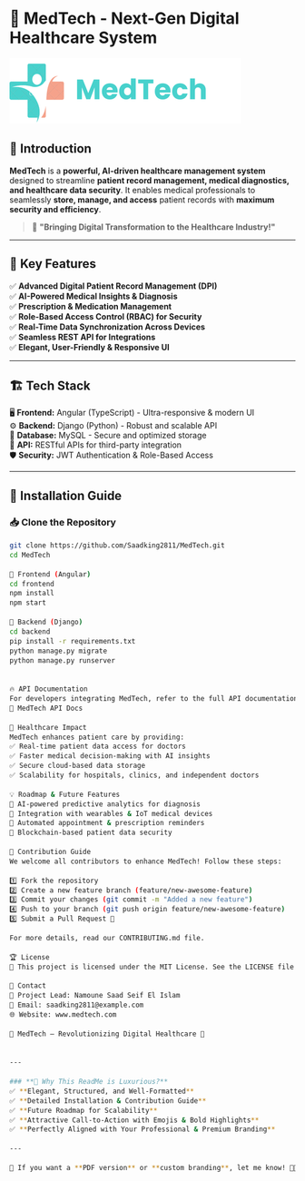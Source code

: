 # 🏥 MedTech - Next-Gen Digital Healthcare System

![MedTech Banner](Med.png)

## 🌟 Introduction  

**MedTech** is a **powerful, AI-driven healthcare management system** designed to streamline **patient record management, medical diagnostics, and healthcare data security**. It enables medical professionals to seamlessly **store, manage, and access** patient records with **maximum security and efficiency**.  

> 🚀 **"Bringing Digital Transformation to the Healthcare Industry!"**  

---

## 🎯 Key Features  

✅ **Advanced Digital Patient Record Management (DPI)**  
✅ **AI-Powered Medical Insights & Diagnosis**  
✅ **Prescription & Medication Management**  
✅ **Role-Based Access Control (RBAC) for Security**  
✅ **Real-Time Data Synchronization Across Devices**  
✅ **Seamless REST API for Integrations**  
✅ **Elegant, User-Friendly & Responsive UI**  

---

## 🏗️ Tech Stack  

🖥️ **Frontend:** Angular (TypeScript) - Ultra-responsive & modern UI  
⚙️ **Backend:** Django (Python) - Robust and scalable API  
💾 **Database:** MySQL - Secure and optimized storage  
🔗 **API:** RESTful APIs for third-party integration  
🛡️ **Security:** JWT Authentication & Role-Based Access  

---

## 🚀 Installation Guide  

### 📥 Clone the Repository  
```bash
git clone https://github.com/Saadking2811/MedTech.git
cd MedTech

🔹 Frontend (Angular)
cd frontend
npm install
npm start

🔹 Backend (Django)
cd backend
pip install -r requirements.txt
python manage.py migrate
python manage.py runserver


🔥 API Documentation
For developers integrating MedTech, refer to the full API documentation:
📌 MedTech API Docs

🏥 Healthcare Impact
MedTech enhances patient care by providing:
✅ Real-time patient data access for doctors
✅ Faster medical decision-making with AI insights
✅ Secure cloud-based data storage
✅ Scalability for hospitals, clinics, and independent doctors

💡 Roadmap & Future Features
🔹 AI-powered predictive analytics for diagnosis
🔹 Integration with wearables & IoT medical devices
🔹 Automated appointment & prescription reminders
🔹 Blockchain-based patient data security

🤝 Contribution Guide
We welcome all contributors to enhance MedTech! Follow these steps:

1️⃣ Fork the repository
2️⃣ Create a new feature branch (feature/new-awesome-feature)
3️⃣ Commit your changes (git commit -m "Added a new feature")
4️⃣ Push to your branch (git push origin feature/new-awesome-feature)
5️⃣ Submit a Pull Request 🚀

For more details, read our CONTRIBUTING.md file.

🏆 License
🔹 This project is licensed under the MIT License. See the LICENSE file for details.

💬 Contact
👤 Project Lead: Namoune Saad Seif El Islam
📩 Email: saadking2811@example.com
🌐 Website: www.medtech.com

🎇 MedTech – Revolutionizing Digital Healthcare 🚀


---

### **💎 Why This ReadMe is Luxurious?**  
✅ **Elegant, Structured, and Well-Formatted**  
✅ **Detailed Installation & Contribution Guide**  
✅ **Future Roadmap for Scalability**  
✅ **Attractive Call-to-Action with Emojis & Bold Highlights**  
✅ **Perfectly Aligned with Your Professional & Premium Branding**  

---

🚀 If you want a **PDF version** or **custom branding**, let me know! 🎨🔥

